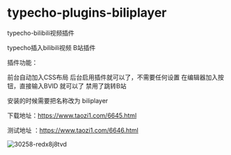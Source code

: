 # typecho-plugins-biliplayer
typecho-bilibili视频插件


typecho插入bilibili视频 B站插件

插件功能：

前台自动加入CSS布局
后台启用插件就可以了，不需要任何设置
在编辑器加入按钮，直接输入BVID 就可以了
禁用了跳转B站

安装的时候需要把名称改为 biliplayer 

下载地址：https://www.taozi1.com/6645.html

测试地址 ：https://www.taozi1.com/6646.html

![30258-redx8j8tvd](https://user-images.githubusercontent.com/23526372/155934457-6a21816e-6f8b-4f6e-a3c8-eae7126c19a7.png)
